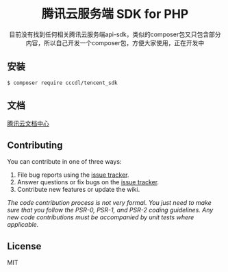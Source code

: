 <h1 align="center"> 腾讯云服务端 SDK for PHP </h1>

<p align="center">目前没有找到任何相关腾讯云服务端api-sdk，类似的composer包又只包含部分内容，所以自己开发一个composer包，方便大家使用，正在开发中</p>


## 安装

```shell
$ composer require cccdl/tencent_sdk
```

## 文档

[腾讯云文档中心](https://cloud.tencent.com/document/product)



## Contributing

You can contribute in one of three ways:

1. File bug reports using the [issue tracker](https://github.com/cccdl/tencent_sdk/issues).
2. Answer questions or fix bugs on the [issue tracker](https://github.com/cccdl/tencent_sdk/issues).
3. Contribute new features or update the wiki.

_The code contribution process is not very formal. You just need to make sure that you follow the PSR-0, PSR-1, and PSR-2 coding guidelines. Any new code contributions must be accompanied by unit tests where applicable._

## License

MIT